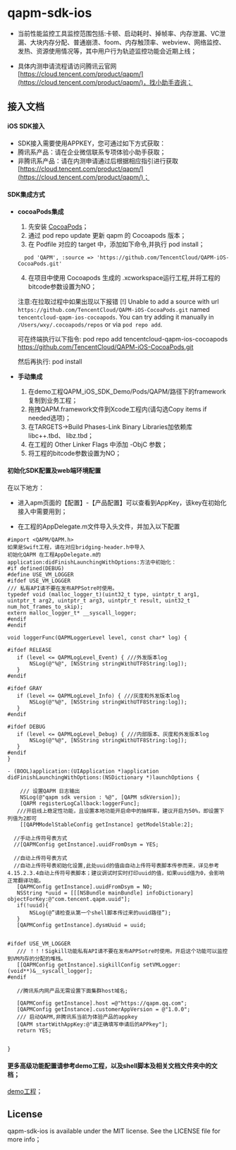 # qapm-sdk-ios

* 当前性能监控工具监控范围包括:卡顿、启动耗时、掉帧率、内存泄漏、VC泄漏、大块内存分配、普通崩溃、foom、内存触顶率、webview、网络监控、发热、资源使用情况等，其中用户行为轨迹监控功能会近期上线；

* 具体内测申请流程请访问腾讯云官网[https://cloud.tencent.com/product/qapm/](https://cloud.tencent.com/product/qapm/)，找小助手咨询；

## 接入文档

#### iOS SDK接入
* SDK接入需要使用APPKEY，您可通过如下方式获取：
* 腾讯系产品：请在企业微信联系专项体验小助手获取；
* 非腾讯系产品：请在内测申请通过后根据相应指引进行获取[https://cloud.tencent.com/product/qapm/](https://cloud.tencent.com/product/qapm/)；

#### SDK集成方式

* **cocoaPods集成**
  1. 先安装 [CocoaPods](https://guides.cocoapods.org/using/getting-started.html)；
  2. 通过 pod repo update 更新 qapm 的 Cocoapods 版本；
  3. 在 Podfile 对应的 target 中，添加如下命令,并执行 pod install；
   ```
     pod 'QAPM', :source => 'https://github.com/TencentCloud/QAPM-iOS-CocoaPods.git'
    ```
    
  4. 在项目中使用 Cocoapods 生成的 .xcworkspace运行工程,并将工程的bitcode参数设置为NO；
  
  注意:在拉取过程中如果出现以下报错
  [!] Unable to add a source with url `https://github.com/TencentCloud/QAPM-iOS-CocoaPods.git` named `tencentcloud-qapm-ios-cocoapods`.
You can try adding it manually in `/Users/wxy/.cocoapods/repos` or via `pod repo add`.

  可在终端执行以下指令:
  pod repo add tencentcloud-qapm-ios-cocoapods https://github.com/TencentCloud/QAPM-iOS-CocoaPods.git
  
  然后再执行:
  pod install 
  
* **手动集成**
  1. 在demo工程QAPM_iOS_SDK_Demo/Pods/QAPM/路径下的framework复制到业务工程；
  2. 拖拽QAPM.framework文件到Xcode工程内(请勾选Copy items if needed选项)；
  3. 在TARGETS->Build Phases-Link Binary Libraries加依赖库 libc++.tbd、 libz.tbd；
  4. 在工程的 Other Linker Flags 中添加 -ObjC 参数；
  5. 将工程的bitcode参数设置为NO；


#### 初始化SDK配置及web端环境配置

在以下地方：

* 进入apm页面的【配置】-【产品配置】可以查看到AppKey，该key在初始化接入中需要用到；

* 在工程的AppDelegate.m文件导入头文件，并加入以下配置

 ```
#import <QAPM/QAPM.h>
如果是Swift工程，请在对应bridging-header.h中导入
初始化QAPM 在工程AppDelegate.m的application:didFinishLaunchingWithOptions:方法中初始化：
#if defined(DEBUG)
#define USE_VM_LOGGER
#ifdef USE_VM_LOGGER
/// 私有API请不要在发布APPSotre时使用。
typedef void (malloc_logger_t)(uint32_t type, uintptr_t arg1, uintptr_t arg2, uintptr_t arg3, uintptr_t result, uint32_t num_hot_frames_to_skip);
extern malloc_logger_t* __syscall_logger;
#endif
#endif

void loggerFunc(QAPMLoggerLevel level, const char* log) {

#ifdef RELEASE
    if (level <= QAPMLogLevel_Event) { ///外发版本log
        NSLog(@"%@", [NSString stringWithUTF8String:log]);
    }
#endif
    
#ifdef GRAY
    if (level <= QAPMLogLevel_Info) { ///灰度和外发版本log
        NSLog(@"%@", [NSString stringWithUTF8String:log]);
    }
#endif
    
#ifdef DEBUG
    if (level <= QAPMLogLevel_Debug) { ///内部版本、灰度和外发版本log
        NSLog(@"%@", [NSString stringWithUTF8String:log]);
    }
#endif
}

- (BOOL)application:(UIApplication *)application didFinishLaunchingWithOptions:(NSDictionary *)launchOptions {

     /// 设置QAPM 日志输出
     NSLog(@"qapm sdk version : %@", [QAPM sdkVersion]);    
     [QAPM registerLogCallback:loggerFunc];
    ///开启线上稳定性功能，且设置本地功能开启命中的抽样率，建议开启为50%，即设置下列值为2即可
     [[QAPMModelStableConfig getInstance] getModelStable:2];

   //手动上传符号表方式
   //[QAPMConfig getInstance].uuidFromDsym = YES;
   
   //自动上传符号表方式
   //自动上传符号表初始化设置,此处uuid的值由自动上传符号表脚本传参而来，详见参考4.15.2.3.4自动上传符号表脚本；建议调试时实时打印uuid的值，如果uuid值为0，会影响正常翻译功能。
    [QAPMConfig getInstance].uuidFromDsym = NO;
    NSString *uuid = [[[NSBundle mainBundle] infoDictionary] objectForKey:@"com.tencent.qapm.uuid"];
    if(!uuid){
        NSLog(@”请检查从第一个shell脚本传过来的uuid路径”);
    }
    [QAPMConfig getInstance].dysmUuid = uuid;
    
        
#ifdef USE_VM_LOGGER
    /// ！！！Sigkill功能私有API请不要在发布APPSotre时使用。开启这个功能可以监控到VM内存的分配的堆栈。
    [[QAPMConfig getInstance].sigkillConfig setVMLogger:(void**)&__syscall_logger];
#endif

    //腾讯系内网产品无需设置下面集群host域名;
    
    [QAPMConfig getInstance].host =@"https://qapm.qq.com";
    [QAPMConfig getInstance].customerAppVersion = @"1.0.0";
    /// 启动QAPM,非腾讯系当前为体验产品的appkey
    [QAPM startWithAppKey:@"请正确填写申请后的APPkey"];
    return YES;
    
    
}

```
     
#### 更多高级功能配置请参考demo工程，以及shell脚本及相关文档文件夹中的文档；
[demo工程](https://github.com/TencentCloud/qapm-sdk-ios.git)；

## License

qapm-sdk-ios is available under the MIT license. See the LICENSE file for more info；
